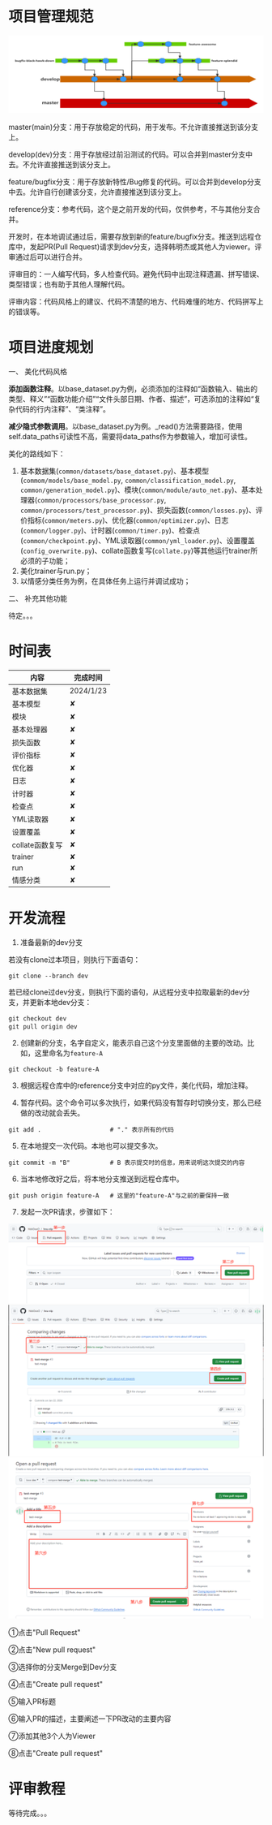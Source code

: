 
# 项目管理规范

![alt 属性文本](assets/develop_guide.png)

master(main)分支：用于存放稳定的代码，用于发布。不允许直接推送到该分支上。

develop(dev)分支：用于存放经过前沿测试的代码。可以合并到master分支中去。不允许直接推送到该分支上。

feature/bugfix分支：用于存放新特性/Bug修复的代码。可以合并到develop分支中去。允许自行创建该分支，允许直接推送到该分支上。

reference分支：参考代码，这个是之前开发的代码，仅供参考，不与其他分支合并。

开发时，在本地调试通过后，需要存放到新的feature/bugfix分支。推送到远程仓库中，发起PR(Pull Request)请求到dev分支，选择韩明杰或其他人为viewer。评审通过后可以进行合并。

评审目的：一人编写代码，多人检查代码。避免代码中出现注释遗漏、拼写错误、类型错误；也有助于其他人理解代码。

评审内容：代码风格上的建议、代码不清楚的地方、代码难懂的地方、代码拼写上的错误等。

# 项目进度规划

一、	美化代码风格

**添加函数注释**。以base_dataset.py为例，必须添加的注释如“函数输入、输出的类型、释义”“函数功能介绍”“文件头部日期、作者、描述”，可选添加的注释如“复杂代码的行内注释”、“类注释”。

**减少隐式参数调用**。以base_dataset.py为例。_read()方法需要路径，使用self.data_paths可读性不高，需要将data_paths作为参数输入，增加可读性。

美化的路线如下：
1. 基本数据集(`common/datasets/base_dataset.py`)、基本模型(`commom/models/base_model.py`, `common/classification_model.py`, `common/generation_model.py`)、模块(`common/module/auto_net.py`)、基本处理器(`common/processors/base_processor.py`, `common/processors/test_processor.py`)、损失函数(`common/losses.py`)、评价指标(`common/meters.py`)、优化器(`common/optimizer.py`)、日志(`common/logger.py`)、计时器(`common/timer.py`)、检查点(`common/checkpoint.py`)、YML读取器(`common/yml_loader.py`)、设置覆盖(`config_overwrite.py`)、collate函数复写(`collate.py`)等其他运行trainer所必须的子功能；
2. 美化trainer与run.py；
3. 以情感分类任务为例，在具体任务上运行并调试成功；

二、	补充其他功能


待定。。。


# 时间表

|  内容   | 完成时间  |
|  ----  | ----  |
| 基本数据集  | 2024/1/23 |
| 基本模型  | &#10008; |
| 模块  | &#10008; |
| 基本处理器  | &#10008; |
| 损失函数  | &#10008; |
| 评价指标  | &#10008; |
| 优化器  | &#10008; |
| 日志  | &#10008; |
| 计时器  | &#10008; |
| 检查点  | &#10008; |
| YML读取器  | &#10008; |
| 设置覆盖  | &#10008; |
| collate函数复写  | &#10008; |
| trainer  | &#10008; |
| run  | &#10008; |
| 情感分类  | &#10008; |

# 开发流程

1. 准备最新的dev分支

若没有clone过本项目，则执行下面语句：
```
git clone --branch dev
```

若已经clone过dev分支，则执行下面的语句，从远程分支中拉取最新的dev分支，并更新本地dev分支：
```
git checkout dev
git pull origin dev
```

2. 创建新的分支，名字自定义，能表示自己这个分支里面做的主要的改动。比如，这里命名为`feature-A`
```
git checkout -b feature-A
```

3. 根据远程仓库中的reference分支中对应的py文件，美化代码，增加注释。

4. 暂存代码。这个命令可以多次执行，如果代码没有暂存时切换分支，那么已经做的改动就会丢失。
```
git add .                   # "." 表示所有的代码
```

5. 在本地提交一次代码。本地也可以提交多次。
```
git commit -m "B"           # B 表示提交时的信息，用来说明这次提交的内容
```

6. 当本地修改好之后，将本地分支推送到远程仓库中。
```
git push origin feature-A   # 这里的"feature-A"与之前的要保持一致
```

7. 发起一次PR请求，步骤如下：

![alt 属性文本](assets/PR_1.png)
![alt 属性文本](assets/PR_2.png)
![alt 属性文本](assets/PR_3.png)

①点击"Pull Request"

②点击"New pull request"

③选择你的分支Merge到Dev分支

④点击"Create pull request"

⑤输入PR标题

⑥输入PR的描述，主要阐述一下PR改动的主要内容

⑦添加其他3个人为Viewer

⑧点击"Create pull request"

# 评审教程

等待完成。。。

